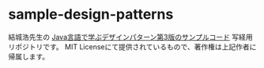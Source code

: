 # sample-design-patterns
結城浩先生の [Java言語で学ぶデザインパターン第3版のサンプルコード](https://www.hyuki.com/dp/) 写経用リポジトリです。
MIT Licenseにて提供されているもので、著作権は上記作者に帰属します。
